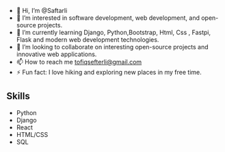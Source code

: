 - 👋 Hi, I’m @Saftarli 
- 👀 I’m interested in software development, web development, and open-source projects.
- 🌱 I’m currently learning Django, Python,Bootstrap, Html, Css , Fastpi, Flask and modern web development technologies.
- 💞️ I’m looking to collaborate on interesting open-source projects and innovative web applications. 
- 📫 How to reach me [tofiqsefterli@gmail.com](mailto:your-tofiqsefterli@gmail.com)
- ⚡ Fun fact: I love hiking and exploring new places in my free time.

## Skills

- Python
- Django
- React
- HTML/CSS
- SQL

